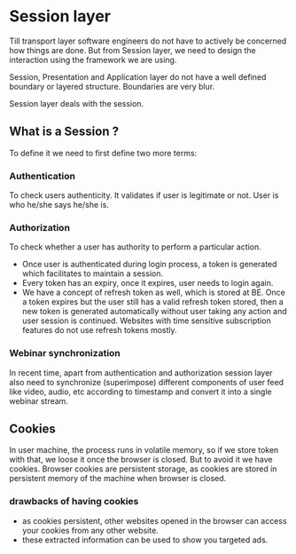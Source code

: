 # Session layer
Till transport layer software engineers do not have to actively be concerned how things are done. But from Session layer, we need to design the interaction using the framework we are using.

Session, Presentation and Application layer do not have a well defined boundary or layered structure. Boundaries are very blur.

Session layer deals with the session.

## What is a Session ?
To define it we need to first define two more terms:

### Authentication
To check users authenticity. It validates if user is legitimate or not. User is who he/she says he/she is.

### Authorization
To check whether a user has authority to perform a particular action.

- Once user is authenticated during login process, a token is generated which facilitates to maintain a session.
- Every token has an expiry, once it expires, user needs to login again.
- We have a concept of refresh token as well, which is stored at BE. Once a token expires but the user still has a valid refresh token stored, then a new token is generated automatically without user taking any action and user session is continued. Websites with time sensitive subscription features do not use refresh tokens mostly.

### Webinar synchronization
In recent time, apart from authentication and authorization session layer also need to synchronize (superimpose) different components of user feed like video, audio, etc according to timestamp and convert it into a single webinar stream.

## Cookies
In user machine, the process runs in volatile memory, so if we store token with that, we loose it once the browser is closed. But to avoid it we have cookies. Browser cookies are persistent storage, as cookies are stored in persistent memory of the machine when browser is closed. 

### drawbacks of having cookies
- as cookies persistent, other websites opened in the browser can access your cookies from any other website.
- these extracted information can be used to show you targeted ads.


